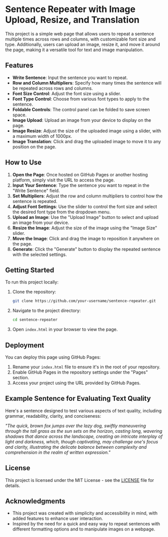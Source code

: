 # Sentence Repeater with Image Upload, Resize, and Translation

This project is a simple web page that allows users to repeat a sentence multiple times across rows and columns, with customizable font size and type. Additionally, users can upload an image, resize it, and move it around the page, making it a versatile tool for text and image manipulation.

## Features

- **Write Sentence**: Input the sentence you want to repeat.
- **Row and Column Multipliers**: Specify how many times the sentence will be repeated across rows and columns.
- **Font Size Control**: Adjust the font size using a slider.
- **Font Type Control**: Choose from various font types to apply to the sentence.
- **Foldable Controls**: The control panel can be folded to save screen space.
- **Image Upload**: Upload an image from your device to display on the page.
- **Image Resize**: Adjust the size of the uploaded image using a slider, with a maximum width of 1000px.
- **Image Translation**: Click and drag the uploaded image to move it to any position on the page.

## How to Use

1. **Open the Page**: Once hosted on GitHub Pages or another hosting platform, simply visit the URL to access the page.
2. **Input Your Sentence**: Type the sentence you want to repeat in the "Write Sentence" field.
3. **Set Multipliers**: Adjust the row and column multipliers to control how the sentence is repeated.
4. **Adjust Font Settings**: Use the slider to control the font size and select the desired font type from the dropdown menu.
5. **Upload an Image**: Use the "Upload Image" button to select and upload an image from your device.
6. **Resize the Image**: Adjust the size of the image using the "Image Size" slider.
7. **Move the Image**: Click and drag the image to reposition it anywhere on the page.
8. **Generate**: Click the "Generate" button to display the repeated sentence with the selected settings.

## Getting Started

To run this project locally:

1. Clone the repository:
    ```bash
    git clone https://github.com/your-username/sentence-repeater.git
    ```
2. Navigate to the project directory:
    ```bash
    cd sentence-repeater
    ```
3. Open `index.html` in your browser to view the page.

## Deployment

You can deploy this page using GitHub Pages:

1. Rename your `index.html` file to ensure it's in the root of your repository.
2. Enable GitHub Pages in the repository settings under the "Pages" section.
3. Access your project using the URL provided by GitHub Pages.

## Example Sentence for Evaluating Text Quality

Here's a sentence designed to test various aspects of text quality, including grammar, readability, clarity, and conciseness:

*"The quick, brown fox jumps over the lazy dog, swiftly maneuvering through the tall grass as the sun sets on the horizon, casting long, wavering shadows that dance across the landscape, creating an intricate interplay of light and darkness, which, though captivating, may challenge one's focus and clarity, illustrating the delicate balance between complexity and comprehension in the realm of written expression."*

## License

This project is licensed under the MIT License - see the [LICENSE](LICENSE) file for details.

## Acknowledgments

- This project was created with simplicity and accessibility in mind, with added features to enhance user interaction.
- Inspired by the need for a quick and easy way to repeat sentences with different formatting options and to manipulate images on a webpage.
